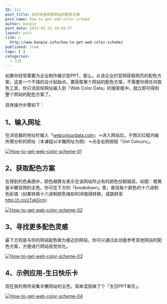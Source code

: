 ```yaml
---
ID: 111
post_title: 如何快速获取网站的配色方案
post_name: how-to-get-web-color-scheme
author: banpie
post_date: 2014-02-16 10:44:27
layout: post
link: >
  http://www.banpie.info/how-to-get-web-color-scheme/
published: true
tags: [ ]
categories:
  - 工具
---
```

如果你经常需要为企业制作展示型PPT，那么，从该企业的官网获取网页的配色方案，这是一个不错的设计起始点。要获取某个网站的配色方案，不需要你用任何取色工具，你只消目标网址输入到「Web Color Data」的搜索框中，就立即可得到整个网站的配色方案了。

具体操作步骤如下：

## 1、输入网址

在浏览器的地址栏输入「[webcolourdata.com][1]」->进入网站后，于图示红框内输所需分析的网址（本课程以半撇网址为例）->点击右侧按钮「Get Colours」。

[![How-to-get-web-color-scheme-01][2]][2]

## 2、获取配色方案

在得到的色条图中，颜色越靠左表示在该网站所占有的颜色份额越高，如图：橙黄是半撇官网的主色。你可在下方的「breakdown」里，查找每个颜色的十六进制色彩值（如果转换十六进制颜色值和RGB值得转换，请跳转至<http://t.cn/zTxkGrm>）

[![How-to-get-web-color-scheme-02][3]][3]

## 3、寻找更多配色灵感

最下方则是与你的网站配色极为接近的网站，你可以通过此功能参考其他网站的配色方案，方便进行网站视觉优化。

[![How-to-get-web-color-scheme-03][4]][4]

## 4、示例应用-生日快乐卡

现在我利用所采集半撇网站的主色，简单混搭做了个「生日PPT单页」。

[![How-to-get-web-color-scheme-04][5]][5]

 [1]: http://www.webcolourdata.com
 [2]: http://www.banpie.info/wp-content/uploads/2018/11/How-to-get-web-color-scheme-01.jpg
 [3]: http://7arnhx.com1.z0.glb.clouddn.com/wp-content/uploads/2014/02/How-to-get-web-color-scheme-02.jpg
 [4]: http://7arnhx.com1.z0.glb.clouddn.com/wp-content/uploads/2014/02/How-to-get-web-color-scheme-03.jpg
 [5]: http://7arnhx.com1.z0.glb.clouddn.com/wp-content/uploads/2014/02/How-to-get-web-color-scheme-04.jpg